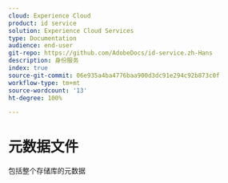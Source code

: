 ```yaml
---
cloud: Experience Cloud
product: id service
solution: Experience Cloud Services
type: Documentation
audience: end-user
git-repo: https://github.com/AdobeDocs/id-service.zh-Hans
description: 身份服务
index: true
source-git-commit: 06e935a4ba4776baa900d3dc91e294c92b873c0f
workflow-type: tm+mt
source-wordcount: '13'
ht-degree: 100%

---
```



# 元数据文件

包括整个存储库的元数据